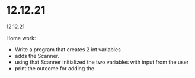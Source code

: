 # 12.12.21
12.12.21

Home work:

- Write a program that creates 2 int variables
- adds the Scanner.
- using that Scanner initialized the two variables with input from the user 
- print the outcome for adding the 

